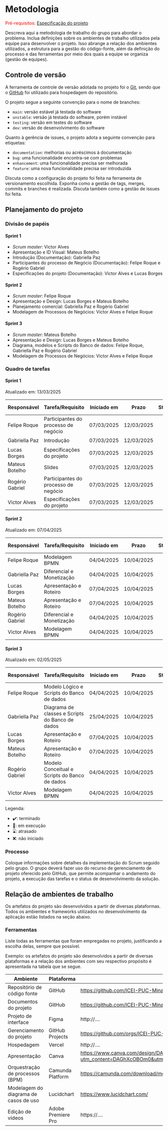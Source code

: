 
# Metodologia

<span style="color:red">Pré-requisitos: <a href="02-Especificacao.md"> Especificação do projeto</a></span>

Descreva aqui a metodologia de trabalho do grupo para abordar o problema. Inclua definições sobre os ambientes de trabalho utilizados pela equipe para desenvolver o projeto. Isso abrange a relação dos ambientes utilizados, a estrutura para a gestão do código-fonte, além da definição do processo e das ferramentas por meio dos quais a equipe se organiza (gestão de equipes).

## Controle de versão

A ferramenta de controle de versão adotada no projeto foi o [Git](https://git-scm.com/), sendo que o [GitHub](https://github.com) foi utilizado para hospedagem do repositório.

O projeto segue a seguinte convenção para o nome de branches:

- `main`: versão estável já testada do software
- `unstable`: versão já testada do software, porém instável
- `testing`: versão em testes do software
- `dev`: versão de desenvolvimento do software

Quanto à gerência de issues, o projeto adota a seguinte convenção para etiquetas:

- `documentation`: melhorias ou acréscimos à documentação
- `bug`: uma funcionalidade encontra-se com problemas
- `enhancement`: uma funcionalidade precisa ser melhorada
- `feature`: uma nova funcionalidade precisa ser introduzida

Discuta como a configuração do projeto foi feita na ferramenta de versionamento escolhida. Exponha como a gestão de tags, merges, commits e branches é realizada. Discuta também como a gestão de issues foi feita.

## Planejamento do projeto

###  Divisão de papéis

#### Sprint 1
- _Scrum master_: Victor Alves
- Apresentação e ID Visual: Mateus Botelho
- Introdução (Documentação): Gabriella Paz
- Participantes do processo de Negócio (Documentação): Felipe Roque e Rogério Gabriel
- Especificações do projeto (Documentação): Victor Alves e Lucas Borges

#### Sprint 2
- _Scrum master_: Felipe Roque
- Apresentação e Design: Lucas Borges e Mateus Botelho
- Planejamento comercial: Gabriella Paz e Rogério Gabriel
- Modelagem de Processos de Negócios: Victor Alves e Felipe Roque

#### Sprint 3
- _Scrum master_: Mateus Botelho 
- Apresentação e Design: Lucas Borges e Mateus Botelho
- Diagrama, modelos e Scripts do Banco de dados: Felipe Roque, Gabriella Paz e Rogério Gabriel 
- Modelagem de Processos de Negócios: Victor Alves e Felipe Roque

###  Quadro de tarefas

#### Sprint 1

Atualizado em: 13/03/2025

| Responsável   | Tarefa/Requisito | Iniciado em    | Prazo      | Status | Terminado em    |
| :----         |    :----         |      :----:    | :----:     | :----: | :----:          |
| Felipe Roque        | Participantes do processo de negócio | 07/03/2025     | 12/03/2025 | ✔️    |   09/03/2025    |
| Gabriella Paz        | Introdução    | 07/03/2025     | 12/03/2025 | ✔️   |   11/03/2025              |
| Lucas Borges        | Especificações do projeto | 07/03/2025     | 12/03/2025 | ✔️     |    12/03/2025             |
| Mateus Botelho        | Slides  |    07/03/2025        | 12/03/2025 | ✔️    |    12/03/2025   |  
| Rogério Gabriel     | Participantes do processo de negócio  |    07/03/2025        | 12/03/2025 | ✔️    |   09/03/2025    |
| Victor Alves       | Especificações do projeto  |    07/03/2025        | 12/03/2025 | ✔️    |   07/03/2025    |


#### Sprint 2

Atualizado em: 07/04/2025

| Responsável   | Tarefa/Requisito | Iniciado em    | Prazo      | Status | Terminado em    |
| :----         |    :----         |      :----:    | :----:     | :----: | :----:          |
| Felipe Roque      | Modelagem BPMN  | 04/04/2025     | 10/04/2025 | ✔️    | 10/04/2025      |
| Gabriella Paz     |  Diferencial e Monetização  | 04/04/2025     | 10/04/2025 | ✔️    |  10/04/2025              |
| Lucas Borges      | Apresentação e Roteiro  | 07/04/2025     | 10/04/2025 | ✔️     | 10/04/2025    |
| Mateus Botelho      | Apresentação e Roteiro  | 07/04/2025     | 10/04/2025 | ✔️     | 10/04/2025 |
| Rogério Gabriel     | Diferencial e Monetização  | 04/04/2025     | 10/04/2025 | ✔️    | 10/04/2025 |
| Victor Alves      | Modelagem BPMN  |  04/04/2025    | 10/04/2025 | ✔️   |  06/04/2025      |


#### Sprint 3

Atualizado em: 02/05/2025

| Responsável   | Tarefa/Requisito | Iniciado em    | Prazo      | Status | Terminado em    |
| :----         |    :----         |      :----:    | :----:     | :----: | :----:          |
| Felipe Roque      | Modelo Lógico e Scripts do Banco de dados | 04/04/2025     | 10/04/2025 | 📝  | 10/04/2025      |
| Gabriella Paz     |  Diagrama de classes e Scripts do Banco de dados | 25/04/2025     | 10/04/2025 | 📝    |  10/04/2025     |
| Lucas Borges      | Apresentação e Roteiro  | 07/04/2025     | 10/04/2025 | 📝     | 10/04/2025    |
| Mateus Botelho    | Apresentação e Roteiro  | 07/04/2025     | 10/04/2025 | 📝     | 10/04/2025 |
| Rogério Gabriel   |Modelo Conceitual e Scripts do Banco de dados | 04/04/2025     | 10/04/2025 | 📝    | 10/04/2025 |
| Victor Alves      | Modelagem BPMN  |  04/04/2025    | 10/04/2025 | 📝   |  06/04/2025      |


Legenda:
- ✔️: terminado
- 📝: em execução
- ⌛: atrasado
- ❌: não iniciado

### Processo

Coloque informações sobre detalhes da implementação do Scrum seguido pelo grupo. O grupo deverá fazer uso do recurso de gerenciamento de projeto oferecido pelo GitHub, que permite acompanhar o andamento do projeto, a execução das tarefas e o status de desenvolvimento da solução.
 
## Relação de ambientes de trabalho

Os artefatos do projeto são desenvolvidos a partir de diversas plataformas. Todos os ambientes e frameworks utilizados no desenvolvimento da aplicação estão listados na seção abaixo.

### Ferramentas

Liste todas as ferramentas que foram empregadas no projeto, justificando a escolha delas, sempre que possível.

Exemplo: os artefatos do projeto são desenvolvidos a partir de diversas plataformas e a relação dos ambientes com seu respectivo propósito é apresentada na tabela que se segue.

| Ambiente                            | Plataforma                         | Link de acesso                         |
|-------------------------------------|------------------------------------|----------------------------------------|
| Repositório de código fonte         | GitHub                             | <https://github.com/ICEI-PUC-Minas-PCO-SI/2025-1-p3-tiapn-si-grupo-1> |
| Documentos do projeto               | GitHub                             | <https://github.com/ICEI-PUC-Minas-PCO-SI/2025-1-p3-tiapn-si-grupo-1/edit/main/docs/> |
| Projeto de interface                | Figma                              | http://....                            |
| Gerenciamento do projeto            | GitHub Projects                    | <https://github.com/orgs/ICEI-PUC-Minas-PCO-SI/projects/124> |
| Hospedagem                          | Vercel                             | http://....                            |
| Apresentação                          | Canva                             | <https://www.canva.com/design/DAGhXcOBOm0/xqkdWNETaCVIJVsFPOb_RQ/view?utm_content=DAGhXcOBOm0&utm_campaign=designshare&utm_medium=link2&utm_source=uniquelinks&utlId=hfd7f4740ee> |
| Orquestração de processos (BPM)     | Camunda Platform                   | https://camunda.com/download/modeler/                       |
| Modelagem do diagrama de casos de uso     | Lucidchart                   | https://www.lucidchart.com/                       |
| Edição de vídeos     | Adobe Premiere Pro                   | https://....                       |

